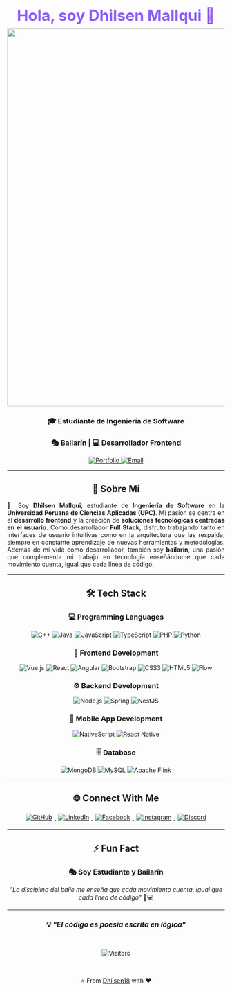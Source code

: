 <div align="center">
  
  <h1 style="color: #8B5CF6; font-size: 2.5em; margin-bottom: 10px;">Hola, soy Dhilsen Mallqui 👋</h1>
  
  <!-- Banner personalizado -->
  <img width="1760" height="872" alt="LogoAvatarrr" src="https://github.com/user-attachments/assets/b7ad2e64-d041-4b40-abe3-510619be3825" />

  
  <h3>🎓 Estudiante de Ingeniería de Software</h3>
  <h3>🎭 Bailarín | 💻 Desarrollador Frontend</h3>
  
  <!-- Botones de contacto -->
  <p>
    <a href="https://portfolio-dhilsen.vercel.app" target="_blank">
      <img src="https://img.shields.io/badge/🌐_Portfolio-FF6B6B?style=for-the-badge&logoColor=white" alt="Portfolio"/>
    </a>
    <a href="mailto:dhilsenamv@gmail.com">
      <img src="https://img.shields.io/badge/📧_Email-4285F4?style=for-the-badge&logo=gmail&logoColor=white" alt="Email"/>
    </a>
  </p>
  
</div>

---

<div align="center">
  
  ## 📖 Sobre Mí
  
</div>

<div align="justify">
  
  👋 Soy **Dhilsen Mallqui**, estudiante de **Ingeniería de Software** en la **Universidad Peruana de Ciencias Aplicadas (UPC)**. Mi pasión se centra en el **desarrollo frontend** y la creación de **soluciones tecnológicas centradas en el usuario**. Como desarrollador **Full Stack**, disfruto trabajando tanto en interfaces de usuario intuitivas como en la arquitectura que las respalda, siempre en constante aprendizaje de nuevas herramientas y metodologías. Además de mi vida como desarrollador, también soy **bailarín**, una pasión que complementa mi trabajo en tecnología enseñándome que cada movimiento cuenta, igual que cada línea de código.

</div>

---

<div align="center">
  
  ## 🛠️ Tech Stack
  
  ### 💻 Programming Languages
  
  <p align="center">
    <img src="https://img.shields.io/badge/C++-00599C?style=for-the-badge&logo=c%2B%2B&logoColor=white" alt="C++"/>
    <img src="https://img.shields.io/badge/Java-ED8B00?style=for-the-badge&logo=java&logoColor=white" alt="Java"/>
    <img src="https://img.shields.io/badge/JavaScript-F7DF1E?style=for-the-badge&logo=javascript&logoColor=black" alt="JavaScript"/>
    <img src="https://img.shields.io/badge/TypeScript-007ACC?style=for-the-badge&logo=typescript&logoColor=white" alt="TypeScript"/>
    <img src="https://img.shields.io/badge/PHP-777BB4?style=for-the-badge&logo=php&logoColor=white" alt="PHP"/>
    <img src="https://img.shields.io/badge/Python-3776AB?style=for-the-badge&logo=python&logoColor=white" alt="Python"/>
  </p>
  
  ### 🎨 Frontend Development
  
  <p align="center">
    <img src="https://img.shields.io/badge/Vue.js-4FC08D?style=for-the-badge&logo=vue.js&logoColor=white" alt="Vue.js"/>
    <img src="https://img.shields.io/badge/React-20232A?style=for-the-badge&logo=react&logoColor=61DAFB" alt="React"/>
    <img src="https://img.shields.io/badge/Angular-DD0031?style=for-the-badge&logo=angular&logoColor=white" alt="Angular"/>
    <img src="https://img.shields.io/badge/Bootstrap-7952B3?style=for-the-badge&logo=bootstrap&logoColor=white" alt="Bootstrap"/>
    <img src="https://img.shields.io/badge/CSS3-1572B6?style=for-the-badge&logo=css3&logoColor=white" alt="CSS3"/>
    <img src="https://img.shields.io/badge/HTML5-E34F26?style=for-the-badge&logo=html5&logoColor=white" alt="HTML5"/>
    <img src="https://img.shields.io/badge/Flow-FF4088?style=for-the-badge&logo=flow&logoColor=white" alt="Flow"/>
  </p>
  
  ### ⚙️ Backend Development
  
  <p align="center">
    <img src="https://img.shields.io/badge/Node.js-339933?style=for-the-badge&logo=node.js&logoColor=white" alt="Node.js"/>
    <img src="https://img.shields.io/badge/Spring-6DB33F?style=for-the-badge&logo=spring&logoColor=white" alt="Spring"/>
    <img src="https://img.shields.io/badge/NestJS-E0234E?style=for-the-badge&logo=nestjs&logoColor=white" alt="NestJS"/>
  </p>
  
  ### 📱 Mobile App Development
  
  <p align="center">
    <img src="https://img.shields.io/badge/NativeScript-3655FF?style=for-the-badge&logo=nativescript&logoColor=white" alt="NativeScript"/>
    <img src="https://img.shields.io/badge/React_Native-20232A?style=for-the-badge&logo=react&logoColor=61DAFB" alt="React Native"/>
  </p>
  
  ### 🗄️ Database
  
  <p align="center">
    <img src="https://img.shields.io/badge/MongoDB-47A248?style=for-the-badge&logo=mongodb&logoColor=white" alt="MongoDB"/>
    <img src="https://img.shields.io/badge/MySQL-4479A1?style=for-the-badge&logo=mysql&logoColor=white" alt="MySQL"/>
    <img src="https://img.shields.io/badge/Apache%20Flink-E6526F?style=for-the-badge&logo=apache-flink&logoColor=white" alt="Apache Flink"/>
  </p>
  
</div>

---

<div align="center">
  
  ## 🌐 Connect With Me
  
  <a href="https://github.com/Dhilsen18" target="_blank">
    <img src="https://img.shields.io/badge/github-%2324292e.svg?&style=for-the-badge&logo=github&logoColor=white" alt="GitHub" style="margin: 5px;"/>
  </a>
  <a href="https://www.linkedin.com/in/dhilsenmallqui" target="_blank">
    <img src="https://img.shields.io/badge/linkedin-%231E77B5.svg?&style=for-the-badge&logo=linkedin&logoColor=white" alt="LinkedIn" style="margin: 5px;"/>
  </a>
  <a href="https://web.facebook.com/dhilsen.mallqui" target="_blank">
    <img src="https://img.shields.io/badge/facebook-%232E87FB.svg?&style=for-the-badge&logo=facebook&logoColor=white" alt="Facebook" style="margin: 5px;"/>
  </a>
  <a href="https://www.instagram.com/dhilsen_mv/" target="_blank">
    <img src="https://img.shields.io/badge/instagram-%23E4405F.svg?&style=for-the-badge&logo=instagram&logoColor=white" alt="Instagram" style="margin: 5px;"/>
  </a>
  <a href="https://discord.gg/bXc7x63d" target="_blank">
    <img src="https://img.shields.io/badge/discord-%237289DA.svg?&style=for-the-badge&logo=discord&logoColor=white" alt="Discord" style="margin: 5px;"/>
  </a>
  
</div>

---

<div align="center">
  
  ## ⚡ Fun Fact
  
  ### 🎭 Soy Estudiante y Bailarín
  
  <em>"La disciplina del baile me enseña que cada movimiento cuenta, igual que cada línea de código"</em> 💃💻
  
</div>

---

<div align="center">
  
  ### 💡 *"El código es poesía escrita en lógica"*
  
  <br/>
  
  ![Visitors](https://visitor-badge.laobi.icu/badge?page_id=Dhilsen18.Dhilsen18&left_color=blue&right_color=green)
  
  <br/>
  
  ⭐️ From [Dhilsen18](https://github.com/Dhilsen18) with ❤️
  
</div>
